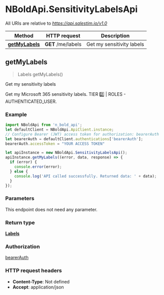 # NBoldApi.SensitivityLabelsApi

All URIs are relative to *https://api.salestim.io/v1.0*

Method | HTTP request | Description
------------- | ------------- | -------------
[**getMyLabels**](SensitivityLabelsApi.md#getMyLabels) | **GET** /me/labels | Get my sensitivity labels



## getMyLabels

> Labels getMyLabels()

Get my sensitivity labels

Get my Microsoft 365 sensitivity labels. TIER 2️⃣ | ROLES - AUTHENTICATED_USER.

### Example

```javascript
import NBoldApi from 'n_bold_api';
let defaultClient = NBoldApi.ApiClient.instance;
// Configure Bearer (JWT) access token for authorization: bearerAuth
let bearerAuth = defaultClient.authentications['bearerAuth'];
bearerAuth.accessToken = "YOUR ACCESS TOKEN"

let apiInstance = new NBoldApi.SensitivityLabelsApi();
apiInstance.getMyLabels((error, data, response) => {
  if (error) {
    console.error(error);
  } else {
    console.log('API called successfully. Returned data: ' + data);
  }
});
```

### Parameters

This endpoint does not need any parameter.

### Return type

[**Labels**](Labels.md)

### Authorization

[bearerAuth](../README.md#bearerAuth)

### HTTP request headers

- **Content-Type**: Not defined
- **Accept**: application/json

